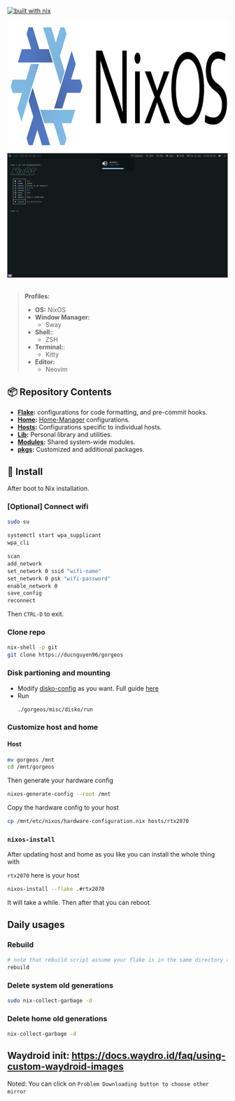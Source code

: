 [![built with nix](https://builtwithnix.org/badge.svg)](https://builtwithnix.org)

<div align="center">

<a href="#">
  <img src="https://raw.githubusercontent.com/NixOS/nixos-artwork/master/logo/nixos.svg" width="750" height="300" alt="Banner"/>
</a>

<br>

<a href="#">
  <img src="./assets/preview.png" width="800" alt="Desktop Preview"/>
</a>

<br>

<br>

</div>

> **Profiles:**
>
> - **OS:** NixOS
> - **Window Manager:**
>   - Sway
> - **Shell:**:
>   - ZSH
> - **Terminal:**:
>   - Kitty
> - **Editor:**
>   - Neovim

## :package: Repository Contents

- **[Flake](./flake):** configurations for code formatting, and pre-commit hooks.
- **[Home](./home):** [Home-Manager](https://github.com/nix-community/home-manager) configurations.
- **[Hosts](./hosts):** Configurations specific to individual hosts.
- **[Lib](./lib):** Personal library and utilities.
- **[Modules](./modules):** Shared system-wide modules.
- **[pkgs](./pkgs):** Customized and additional packages.

## :hammer: Install

After boot to Nix installation.

### [Optional] Connect wifi

```bash
sudo su
```

```bash
systemctl start wpa_supplicant
wpa_cli
```

```bash
scan
add_network
set_network 0 ssid "wifi-name"
set_network 0 psk "wifi-password"
enable_network 0
save_config
reconnect
```

Then `CTRL-D` to exit.

### Clone repo

```bash
nix-shell -p git
git clone https://ducnguyen96/gorgeos
```

### Disk partioning and mounting

- Modify [disko-config](./misc/disko/disko-config.nix) as you want. Full guide [here](https://github.com/nix-community/disko/blob/master/docs/quickstart.md)
- Run
  ```bash
  ./gorgeos/misc/disko/run
  ```

### Customize host and home

#### Host

```bash
mv gorgeos /mnt
cd /mnt/gorgeos
```

Then generate your hardware config

```bash
nixos-generate-config --root /mnt
```

Copy the hardware config to your host

```bash
cp /mnt/etc/nixos/hardware-configuration.nix hosts/rtx2070
```

### `nixos-install`

After updating host and home as you like you can install the whole thing with

`rtx2070` here is your host

```bash
nixos-install --flake .#rtx2070
```

It will take a while. Then after that you can reboot.

## Daily usages

### Rebuild

```bash
# note that rebuild script assume your flake is in the same directory as this repo which is ~/Documents/Code/gorgeos
rebuild
```

### Delete system old generations

```bash
sudo nix-collect-garbage -d
```

### Delete home old generations

```bash
nix-collect-garbage -d
```

## Waydroid init: https://docs.waydro.id/faq/using-custom-waydroid-images

Noted: You can click on `Problem Downloading button to choose other mirror`

